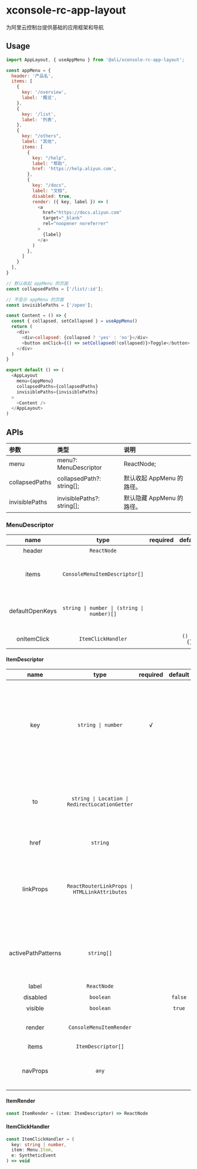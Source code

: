 # xconsole-rc-app-layout

为阿里云控制台提供基础的应用框架和导航

## Usage

```js
import AppLayout, { useAppMenu } from '@ali/xconsole-rc-app-layout';

const appMenu = {
  header: '产品名',
  items: [
    {
      key: '/overview',
      label: '概览',
    },
    {
      key: '/list',
      label: '列表',
    },
    {
      key: "/others",
      label: "其他",
      items: [
        {
          key: "/help",
          label: "帮助",
          href: 'https://help.aliyun.com',
        },
        {
          key: "/docs",
          label: "文档",
          disabled: true,
          render: ({ key, label }) => (
            <a
              href="https://docs.aliyun.com"
              target="_blank"
              rel="noopener noreferrer"
            >
              {label}
            </a>
          )
        },
      ]
    }
  ],
}

// 默认收起 appMenu 的页面
const collapsedPaths = ['/list/:id'];

// 不显示 appMenu 的页面
const invisiblePaths = ['/open'];

const Content = () => {
  const { collapsed, setCollapsed } = useAppMenu()
  return (
    <div>
      <div>collapsed: {collapsed ? 'yes' : 'no'}</div>
      <button onClick={() => setCollapsed(!collapsed)}>Toggle</button>
    </div>
  )
}

export default () => (
  <AppLayout
    menu={appMenu}
    collapsedPaths={collapsedPaths}
    invisiblePaths={invisiblePaths}
  >
    <Content />
  </AppLayout>
)
```

## APIs
| 参数 | 类型 | 说明 |
|:--|:--|:--|
| menu | menu?: MenuDescriptor | ReactNode; | AppMenu 配置。|
| collapsedPaths | collapsedPath?: string[]; | 默认收起 AppMenu 的路径。 |
| invisiblePaths | invisiblePaths?: string[]; | 默认隐藏 AppMenu 的路径。 | 


### MenuDescriptor

| name | type | required | default | description |
| :---: | :---: | :---: | :---: | :--- |
| header | `ReactNode` | | | 导航菜单头部声明 |
| items | `ConsoleMenuItemDescriptor[]` | | | 导航菜单内容的结构化信息，可以参考 [ItemDescriptor](#ItemDescriptor) |
| defaultOpenKeys| <code>string &#124; number &#124; (string &#124; number)[]</code> | | | 默认的当前展开的子菜单根节点的 key ，用于非受控模式 |
| onItemClick | `ItemClickHandler` | | `() => {}` | 菜单项点击事件，[ItemClickHandler](#ItemClickHandler) |

#### ItemDescriptor

| name | type | required | default | description |
| :---: | :---: | :---: | :---: | :--- |
| key | <code>string &#124; number</code> | √ | | 菜单项的 key ，在一个导航里不允许出现重复的 key ，可路由菜单的 key 同时也可以作为匹配单个的路由路径的 pattern ，如果当前的 `location.pathname` 可以匹配当前 key 定义的 pattern ，则该菜单项被选中 |
| to | <code>string &#124; Location &#124; RedirectLocationGetter</code> | | | 菜单项点击后跳转的路径（应用内跳转），也可以通过函数表达式动态返回需要跳转的 pathname 或 location ，请参考 [RedirectLocationGetter](#RedirectLocationGetter) |
| href | `string` | | | 菜单项点击之后跳转的超链接（ url 跳转） |
| linkProps | <code>ReactRouterLinkProps &#124; HTMLLinkAttributes</code> | | | 自定义内置 `Link` 组件的 props ，如果定义了 `to` ，`linkProps` 将透传至 React-Router [Link](https://reacttraining.com/react-router/web/api/Link) 组件；如果定义了 `href` ，则 `linkProps` 将透传至 `<a>` ，如 `target="_blank"` 等 |
| activePathPatterns | `string[]` | | | 定义匹配路由路径的多个 pattern ，如果 `location.pathname` 与其中任意一个 pattern 相匹配，则该菜单项被选中 |
| label | `ReactNode` | | | 菜单项的默认内容 |
| disabled | `boolean` | | `false` | 是否禁用该菜单项 |
| visible | `boolean` | | `true` | 是否显示该菜单项 |
| render | `ConsoleMenuItemRender` | | | 渲染菜单项的函数声明，在运行期执行，[ItemRender](#ItemRender) |
| items | `ItemDescriptor[]` | | | 子菜单项声明 |
| navProps | `any` | | | 透传给基础组件`<Nav>`或者`<Nav.SubNav>`的props，见【使用结构化声明】demo |

#### ItemRender

```typescript
const ItemRender = (item: ItemDescriptor) => ReactNode
```

#### ItemClickHandler

```typescript
const ItemClickHandler = (
  key: string | number,
  item: Menu.Item,
  e: SyntheticEvent
) => void
```